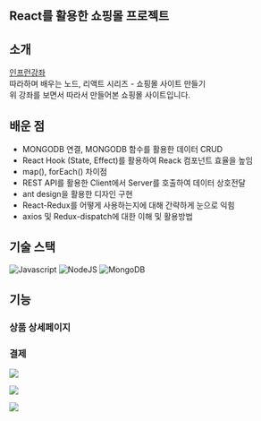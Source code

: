 ## React를 활용한 쇼핑몰 프로젝트

## 소개

[인프런강좌](https://www.inflearn.com/course/%EB%94%B0%EB%9D%BC%ED%95%98%EB%A9%B0-%EB%B0%B0%EC%9A%B0%EB%8A%94-%EB%85%B8%EB%93%9C-%EB%A6%AC%EC%95%A1%ED%8A%B8-%EC%87%BC%ED%95%91%EB%AA%B0)  
따라하며 배우는 노드, 리액트 시리즈 - 쇼핑몰 사이트 만들기  
위 강좌를 보면서 따라서 만들어본 쇼핑몰 사이트입니다.

## 배운 점

- MONGODB 연결, MONGODB 함수를 활용한 데이터 CRUD
- React Hook (State, Effect)를 활용하여 Reack 컴포넌트 효율을 높임
- map(), forEach() 차이점
- REST API를 활용한 Client에서 Server를 호출하여 데이터 상호전달
- ant design을 활용한 디자인 구현
- React-Redux를 어떻게 사용하는지에 대해 간략하게 눈으로 익힘
- axios 및 Redux-dispatch에 대한 이해 및 활용방법

## 기술 스택

![Javascript](https://img.shields.io/badge/Javascript-61DAFB?style=for-the-badge&logo=Javascript&logoColor=black)
![NodeJS](https://img.shields.io/badge/NodeJS-8cbe68?style=for-the-badge&logo=NodeJS&logoColor=white)
![MongoDB](https://img.shields.io/badge/MongoDB-8cbe68?style=for-the-badge&logo=MongoDB&logoColor=white)

## 기능

### 상품 상세페이지

### 결제

![](https://velog.velcdn.com/images/hjs926/post/b051317f-9d9d-483d-b3b6-79aaead87e14/image.png)

![](https://velog.velcdn.com/images/hjs926/post/66b9537b-0f92-4b78-a949-780104b9d59d/image.png)

![](https://velog.velcdn.com/images/hjs926/post/f4c5c54f-ee66-41cc-9dc5-9937bddb2125/image.png)
